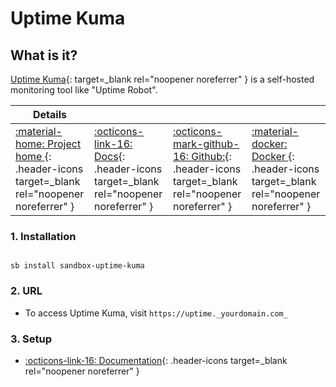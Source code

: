 # Uptime Kuma

## What is it?

[Uptime Kuma](https://github.com/louislam/uptime-kuma){: target=_blank rel="noopener noreferrer" } is a self-hosted monitoring tool like "Uptime Robot".

| Details     |             |             |             |
|-------------|-------------|-------------|-------------|
| [:material-home: Project home ](https://github.com/louislam/uptime-kuma){: .header-icons target=_blank rel="noopener noreferrer" } | [:octicons-link-16: Docs](https://github.com/louislam/uptime-kuma/wiki){: .header-icons target=_blank rel="noopener noreferrer" } | [:octicons-mark-github-16: Github:](https://github.com/louislam/uptime-kuma){: .header-icons target=_blank rel="noopener noreferrer" } | [:material-docker: Docker ](https://hub.docker.com/r/louislam/uptime-kuma){: .header-icons target=_blank rel="noopener noreferrer" }|

### 1. Installation

``` shell

sb install sandbox-uptime-kuma

```

### 2. URL

- To access Uptime Kuma, visit `https://uptime._yourdomain.com_`

### 3. Setup

- [:octicons-link-16: Documentation](https://github.com/louislam/uptime-kuma/wiki){: .header-icons target=_blank rel="noopener noreferrer" }
